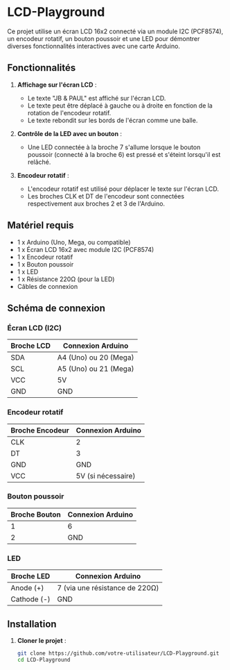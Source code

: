 # LCD-Playground

Ce projet utilise un écran LCD 16x2 connecté via un module I2C (PCF8574), un encodeur rotatif, un bouton poussoir et une LED pour démontrer diverses fonctionnalités interactives avec une carte Arduino.

## Fonctionnalités

1. **Affichage sur l'écran LCD** :
   - Le texte "JB & PAUL" est affiché sur l'écran LCD.
   - Le texte peut être déplacé à gauche ou à droite en fonction de la rotation de l'encodeur rotatif.
   - Le texte rebondit sur les bords de l'écran comme une balle.

2. **Contrôle de la LED avec un bouton** :
   - Une LED connectée à la broche 7 s'allume lorsque le bouton poussoir (connecté à la broche 6) est pressé et s'éteint lorsqu'il est relâché.

3. **Encodeur rotatif** :
   - L'encodeur rotatif est utilisé pour déplacer le texte sur l'écran LCD.
   - Les broches CLK et DT de l'encodeur sont connectées respectivement aux broches 2 et 3 de l'Arduino.

## Matériel requis

- 1 x Arduino (Uno, Mega, ou compatible)
- 1 x Écran LCD 16x2 avec module I2C (PCF8574)
- 1 x Encodeur rotatif
- 1 x Bouton poussoir
- 1 x LED
- 1 x Résistance 220Ω (pour la LED)
- Câbles de connexion

## Schéma de connexion

### Écran LCD (I2C)
| Broche LCD | Connexion Arduino |
|------------|-------------------|
| SDA        | A4 (Uno) ou 20 (Mega) |
| SCL        | A5 (Uno) ou 21 (Mega) |
| VCC        | 5V                |
| GND        | GND               |

### Encodeur rotatif
| Broche Encodeur | Connexion Arduino |
|-----------------|-------------------|
| CLK             | 2                 |
| DT              | 3                 |
| GND             | GND               |
| VCC             | 5V (si nécessaire) |

### Bouton poussoir
| Broche Bouton | Connexion Arduino |
|---------------|-------------------|
| 1             | 6                 |
| 2             | GND               |

### LED
| Broche LED | Connexion Arduino |
|------------|-------------------|
| Anode (+)  | 7 (via une résistance de 220Ω) |
| Cathode (-) | GND               |

## Installation

1. **Cloner le projet** :
   ```bash
   git clone https://github.com/votre-utilisateur/LCD-Playground.git
   cd LCD-Playground
